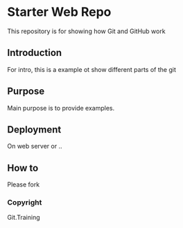 # Starter Web Repo

This repository is for showing how Git and GitHub work

## Introduction
For intro, this is a example ot show different parts of the git

## Purpose
Main purpose is to provide examples.

## Deployment
On web server or ..

## How to
Please fork

### Copyright

Git.Training
